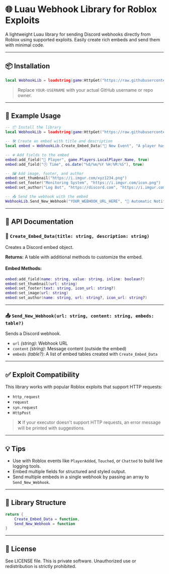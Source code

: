 # 🌐 Luau Webhook Library for Roblox Exploits

A lightweight Luau library for sending Discord webhooks directly from Roblox using supported exploits. Easily create rich embeds and send them with minimal code.

---

## 📦 Installation

```lua
local WebhookLib = loadstring(game:HttpGet("https://raw.githubusercontent.com/YOUR-USERNAME/webhook-lib/main/main.lua"))()
```

> Replace `YOUR-USERNAME` with your actual GitHub username or repo owner.

---

## 🚀 Example Usage

```lua
-- 📦 Install the library
local WebhookLib = loadstring(game:HttpGet("https://raw.githubusercontent.com/YOUR-USERNAME/webhook-lib/main/main.lua"))()

-- 🛠️ Create an embed with title and description
local embed = WebhookLib.Create_Embed_Data("🔔 New Event", "A player has joined the game!")

-- ➕ Add fields to the embed
embed:add_field("👤 Player", game.Players.LocalPlayer.Name, true)
embed:add_field("🕒 Time", os.date("%d/%m/%Y %H:%M:%S"), true)

-- 🖼️ Add image, footer, and author
embed:set_thumbnail("https://i.imgur.com/xyz1234.png")
embed:set_footer("Monitoring System", "https://i.imgur.com/icon.png")
embed:set_author("Log Bot", "https://discord.com", "https://i.imgur.com/bot-icon.png")

-- 📤 Send the webhook with the embed
WebhookLib.Send_New_Webhook("YOUR_WEBHOOK_URL_HERE", "📢 Automatic Notification:", {embed})
```

---

## 📘 API Documentation

### 🔧 `Create_Embed_Data(title: string, description: string)`

Creates a Discord embed object.

**Returns:** A table with additional methods to customize the embed.

#### Embed Methods:
```lua
embed:add_field(name: string, value: string, inline: boolean?)
embed:set_thumbnail(url: string)
embed:set_footer(text: string, icon_url: string?)
embed:set_image(url: string)
embed:set_author(name: string, url: string?, icon_url: string?)
```

---

### 📤 `Send_New_Webhook(url: string, content: string, embeds: table?)`

Sends a Discord webhook.

- `url` *(string)*: Webhook URL
- `content` *(string)*: Message content (outside the embed)
- `embeds` *(table?)*: A list of embed tables created with `Create_Embed_Data`

---

## ✅ Exploit Compatibility

This library works with popular Roblox exploits that support HTTP requests:

- `http_request`
- `request`
- `syn.request`
- `HttpPost`

> ❌ If your executor doesn't support HTTP requests, an error message will be printed with suggestions.

---

## 💡 Tips

- Use with Roblox events like `PlayerAdded`, `Touched`, or `Chatted` to build live logging tools.
- Embed multiple fields for structured and styled output.
- Send multiple embeds in a single webhook by passing an array to `Send_New_Webhook`.

---

## 📂 Library Structure

```lua
return {
    Create_Embed_Data = function,
    Send_New_Webhook = function
}
```

---

## 📄 License

See LICENSE file. This is private software. Unauthorized use or redistribution is strictly prohibited.
